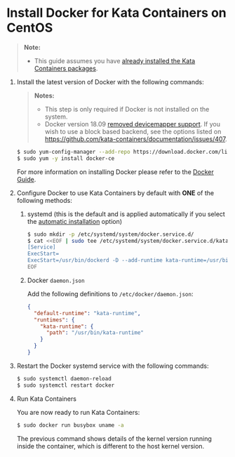 # Install Docker for Kata Containers on CentOS

> **Note:**
>
> - This guide assumes you have
>   [already installed the Kata Containers packages](../centos-installation-guide.md).

1. Install the latest version of Docker with the following commands:

   > **Notes:**
   >
   > - This step is only required if Docker is not installed on the system.
   > - Docker version 18.09 [removed devicemapper support](https://github.com/kata-containers/documentation/issues/373).
   >   If you wish to use a block based backend, see the options listed on https://github.com/kata-containers/documentation/issues/407.

   ```bash
   $ sudo yum-config-manager --add-repo https://download.docker.com/linux/centos/docker-ce.repo
   $ sudo yum -y install docker-ce
   ```

   For more information on installing Docker please refer to the
   [Docker Guide](https://docs.docker.com/engine/installation/linux/centos).

2. Configure Docker to use Kata Containers by default with **ONE** of the following methods:

   1. systemd (this is the default and is applied automatically if you select the
      [automatic installation](https://github.com/kata-containers/documentation/tree/master/install#automatic-installation) option)

       ```bash
       $ sudo mkdir -p /etc/systemd/system/docker.service.d/
       $ cat <<EOF | sudo tee /etc/systemd/system/docker.service.d/kata-containers.conf
       [Service]
       ExecStart=
       ExecStart=/usr/bin/dockerd -D --add-runtime kata-runtime=/usr/bin/kata-runtime --default-runtime=kata-runtime
       EOF
       ```

   2. Docker `daemon.json`

       Add the following definitions to `/etc/docker/daemon.json`:

       ```json
       {
         "default-runtime": "kata-runtime",
         "runtimes": {
           "kata-runtime": {
             "path": "/usr/bin/kata-runtime"
           }
         }
       }
       ```

3. Restart the Docker systemd service with the following commands:

   ```bash
   $ sudo systemctl daemon-reload
   $ sudo systemctl restart docker
   ```

4. Run Kata Containers

   You are now ready to run Kata Containers:

   ```bash
   $ sudo docker run busybox uname -a
   ```

   The previous command shows details of the kernel version running inside the
   container, which is different to the host kernel version.
